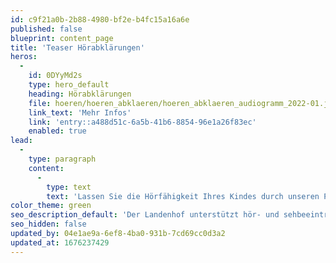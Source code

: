 ```yaml
---
id: c9f21a0b-2b88-4980-bf2e-b4fc15a16a6e
published: false
blueprint: content_page
title: 'Teaser Hörabklärungen'
heros:
  -
    id: 0DYyMd2s
    type: hero_default
    heading: Hörabklärungen
    file: hoeren/hoeren_abklaeren/hoeren_abklaeren_audiogramm_2022-01.jpg
    link_text: 'Mehr Infos'
    link: 'entry::a488d51c-6a5b-41b6-8854-96e1a26f83ec'
    enabled: true
lead:
  -
    type: paragraph
    content:
      -
        type: text
        text: 'Lassen Sie die Hörfähigkeit Ihres Kindes durch unseren Pädakustiker messen und ein Audiogramm erstellen.'
color_theme: green
seo_description_default: 'Der Landenhof unterstützt hör- und sehbeeinträchtigte Kinder & Jugendliche in ihrem selbstbestimmten Leben durch Förderung ihrer Fähigkeiten & Entwicklung'
seo_hidden: false
updated_by: 04e1ae9a-6ef8-4ba0-931b-7cd69cc0d3a2
updated_at: 1676237429
---
```

